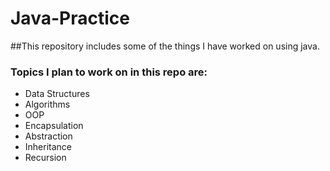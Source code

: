 # Java-Practice

##This repository includes some of the things I have worked on using java.

### Topics I plan to work on in this repo are:

- Data Structures
- Algorithms 
- OOP
- Encapsulation
- Abstraction
- Inheritance
- Recursion

